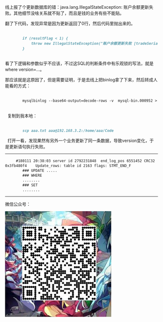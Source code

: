    线上报了个更新数据库的错：java.lang.IllegalStateException: 账户余额更新失败。其他细节没啥关系就不贴了，而且是钱的业务有些不能贴。

   翻了下代码，发现异常是因为更新返回了0行，然后代码里抛出来的。

```markdown
  
        if (resultFlag < 1) {
            throw new IllegalStateException("账户余额更新失败 [tradeSerial = " + tradeSerial + "]");
        }
        
```

   看了下逻辑和参数似乎不应该，不过这SQL的判断条件中有乐观锁的写法，就是where version=...。

   那应该就是这原因了，但是需要证明，于是去线上把binlog拿了下来，然后转成人能看的方式：

```markdown

        mysqlbinlog --base64-output=decode-rows -v  mysql-bin.000952 > aaa.txt
 
 ```
 
    复制到我本地：
  
```markdown
  
        scp aaa.txt aaa@192.168.3.2:/home/aaa/Code

``` 

    打开一看，发现果然有另外一个业务更新了同一条数据，导致version变化，于是更新语句执行失败。

-----

         #180111 20:38:03 server id 2792231848  end_log_pos 6551452 CRC32 0x3fb480f4 	Update_rows: table id 2163 flags: STMT_END_F
            ### UPDATE .....
            ### WHERE
            ........
            ### SET
            ........

-----

微信公众号：

![Image](/ppp/20170902204445.jpg)

